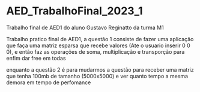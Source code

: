 # AED_TrabalhoFinal_2023_1
Trabalho final de AED1 do aluno Gustavo Reginatto da turma M1

Trabalho pratico final de AED1, a questão 1 consiste de fazer uma aplicação que faça uma matriz esparsa que recebe valores (Ate o usuario inserir 0 0 0), e então faz as operações de soma, multiplicação e transporção para enfim dar free em todas

enquanto a questão 2 é para mudarmos a questão para receber uma matriz que tenha 100mb de tamanho (5000x5000) e ver quanto tempo a mesma demora em tempo de perfomance
